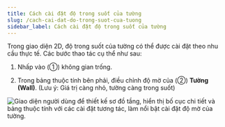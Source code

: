 ```yaml
---
title: Cách cài đặt độ trong suốt của tường
slug: /cach-cai-dat-do-trong-suot-cua-tuong
sidebar_label: Cách cài đặt độ trong suốt của tường
---
```


Trong giao diện 2D, độ trong suốt của tường có thể được cài đặt theo nhu cầu thực tế. Các bước thao tác cụ thể như sau:

1. Nhấp vào (①) không gian trống.

2. Trong bảng thuộc tính bên phải, điều chỉnh độ mờ của (②) **Tường (Wall)**. (Lưu ý: Giá trị càng nhỏ, tường càng trong suốt)

![Giao diện người dùng để thiết kế sơ đồ tầng, hiển thị bố cục chi tiết và bảng thuộc tính với các cài đặt tương tác, làm nổi bật cài đặt độ mờ của tường.](https://storage.googleapis.com/jegavn_kb/images/a564b020-9f1d-4bcf-85d6-32d43a6ef5af.png)